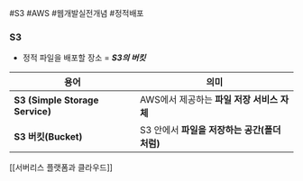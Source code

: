 #S3 #AWS #웹개발실전개념 #정적배포 


### S3

- 정적 파일을 배포할 장소 = ***S3의 버킷***


|용어|의미|
|---|---|
|**S3 (Simple Storage Service)**|AWS에서 제공하는 **파일 저장 서비스 자체**|
|**S3 버킷(Bucket)**|S3 안에서 **파일을 저장하는 공간(폴더처럼)**|


[[서버리스 플랫폼과 클라우드]]